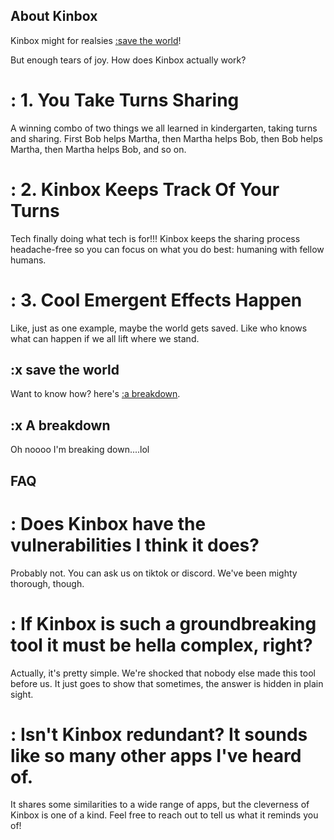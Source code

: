 ## About Kinbox

Kinbox might for realsies [:save the world](#SaveTheWorld)!

But enough tears of joy. How does Kinbox actually work?

<script src="https://cdn.jsdelivr.net/gh/ncase/nutshell/nutshell.js"></script>

# : 1. You Take Turns Sharing

A winning combo of two things we all learned in kindergarten, taking turns and sharing. First Bob helps Martha, then Martha helps Bob, then Bob helps Martha, then Martha helps Bob, and so on.

# : 2. Kinbox Keeps Track Of Your Turns

Tech finally doing what tech is for!!! Kinbox keeps the sharing process headache-free so you can focus on what you do best: humaning with fellow humans.

# : 3. Cool Emergent Effects Happen

Like, just as one example, maybe the world gets saved. Like who knows what can happen if we all lift where we stand.

## :x save the world

Want to know how? here's [:a breakdown](#ABreakdown).

## :x A breakdown

Oh noooo I'm breaking down....lol

## FAQ

# : Does Kinbox have the vulnerabilities I think it does?

Probably not. You can ask us on tiktok or discord. We've been mighty thorough, though.

# : If Kinbox is such a groundbreaking tool it must be hella complex, right?

Actually, it's pretty simple. We're shocked that nobody else made this tool before us. It just goes to show that sometimes, the answer is hidden in plain sight.

# : Isn't Kinbox redundant? It sounds like so many other apps I've heard of.

It shares some similarities to a wide range of apps, but the cleverness of Kinbox is one of a kind. Feel free to reach out to tell us what it reminds you of!







